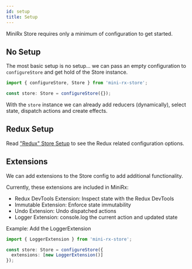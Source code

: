 ```yaml
---
id: setup
title: Setup
---
```


MiniRx Store requires only a minimum of configuration to get started.

## No Setup
The most basic setup is no setup... we can pass an empty configuration to `configureStore`
and get hold of the Store instance.

```ts
import { configureStore, Store } from 'mini-rx-store';

const store: Store = configureStore({});
```
With the `store` instance we can already add reducers (dynamically), select state, dispatch actions and create effects.

## Redux Setup
Read ["Redux" Store Setup](redux-setup) to see the Redux related configuration options.

## Extensions
We can add extensions to the Store config to add additional functionality.

Currently, these extensions are included in MiniRx:
- Redux DevTools Extension: Inspect state with the Redux DevTools
- Immutable Extension: Enforce state immutability
- Undo Extension: Undo dispatched actions
- Logger Extension: console.log the current action and updated state

Example: Add the LoggerExtension
```ts
import { LoggerExtension } from 'mini-rx-store';

const store: Store = configureStore({
  extensions: [new LoggerExtension()]
});
```
